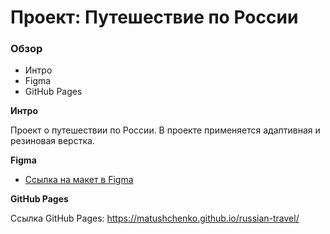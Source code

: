# Проект: Путешествие по России

### Обзор
* Интро
* Figma
* GitHub Pages

**Интро**

Проект о путешествии по России.
В проекте применяется адаптивная и резиновая верстка.

**Figma**

* [Ссылка на макет в Figma](https://www.figma.com/file/5S2WSbEFL6awjVWJ0NWL8Q/Sprint-3_-Russia-_-desktop-mobile?node-id=28503%3A0)

**GitHub Pages**

Ссылка GitHub Pages: https://matushchenko.github.io/russian-travel/
